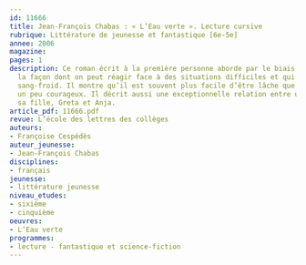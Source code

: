 ```yaml
---
id: 11666
title: Jean-François Chabas : « L’Eau verte ». Lecture cursive 
rubrique: Littérature de jeunesse et fantastique [6e-5e]
annee: 2006
magazine: 
pages: 1
description: Ce roman écrit à la première personne aborde par le biais du fantastique,
  la façon dont on peut réagir face à des situations difficiles et qui réclament du
  sang-froid. Il montre qu’il est souvent plus facile d’être lâche que de se montrer
  un peu courageux. Il décrit aussi une exceptionnelle relation entre une mère et
  sa fille, Greta et Anja.
article_pdf: 11666.pdf
revue: L’école des lettres des collèges
auteurs:
- Françoise Cespédès
auteur_jeunesse:
- Jean-François Chabas
disciplines:
- français
jeunesse:
- littérature jeunesse
niveau_etudes:
- sixième
- cinquième
oeuvres:
- L’Eau verte
programmes:
- lecture - fantastique et science-fiction
---
```

